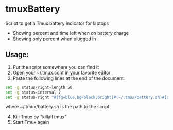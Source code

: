 tmuxBattery
===========

Script to get a Tmux battery indicator for laptops

* Showing percent and time left when on battery charge
* Showing only percent when plugged in

## Usage:
1. Put the script somewhere you can find it
2. Open your ~/.tmux.conf in your favorite editor
3. Paste the following lines at the end of the document: 

```bash
set -g status-right-length 50
set -g status-interval 2                           
set -g status-right "#[fg=blue,bg=black,bright]#(~/.tmux/battery.sh)#[default]"
```

where ~/.tmux/battery.sh is the path to the script 

4. Kill Tmux by "killall tmux"
5. Start Tmux again
